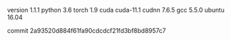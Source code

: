 version 1.1.1
python 3.6
torch 1.9
cuda cuda-11.1
cudnn 7.6.5
gcc 5.5.0
ubuntu 16.04

commit 2a93520d884f61fa90cdcdcf21fd3bf8bd8957c7